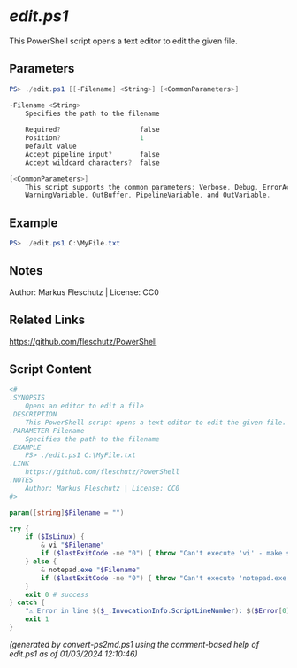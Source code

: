 *edit.ps1*
================

This PowerShell script opens a text editor to edit the given file.

Parameters
----------
```powershell
PS> ./edit.ps1 [[-Filename] <String>] [<CommonParameters>]

-Filename <String>
    Specifies the path to the filename
    
    Required?                    false
    Position?                    1
    Default value                
    Accept pipeline input?       false
    Accept wildcard characters?  false

[<CommonParameters>]
    This script supports the common parameters: Verbose, Debug, ErrorAction, ErrorVariable, WarningAction, 
    WarningVariable, OutBuffer, PipelineVariable, and OutVariable.
```

Example
-------
```powershell
PS> ./edit.ps1 C:\MyFile.txt

```

Notes
-----
Author: Markus Fleschutz | License: CC0

Related Links
-------------
https://github.com/fleschutz/PowerShell

Script Content
--------------
```powershell
<#
.SYNOPSIS
	Opens an editor to edit a file
.DESCRIPTION
	This PowerShell script opens a text editor to edit the given file.
.PARAMETER Filename
	Specifies the path to the filename
.EXAMPLE
	PS> ./edit.ps1 C:\MyFile.txt
.LINK
	https://github.com/fleschutz/PowerShell
.NOTES
	Author: Markus Fleschutz | License: CC0
#>

param([string]$Filename = "")

try {
	if ($IsLinux) {
		& vi "$Filename"
		if ($lastExitCode -ne "0") { throw "Can't execute 'vi' - make sure vi is installed and available" }
	} else {
		& notepad.exe "$Filename"
		if ($lastExitCode -ne "0") { throw "Can't execute 'notepad.exe' - make sure notepad.exe is installed and available" }
	}
	exit 0 # success
} catch {
	"⚠️ Error in line $($_.InvocationInfo.ScriptLineNumber): $($Error[0])"
	exit 1
}
```

*(generated by convert-ps2md.ps1 using the comment-based help of edit.ps1 as of 01/03/2024 12:10:46)*
